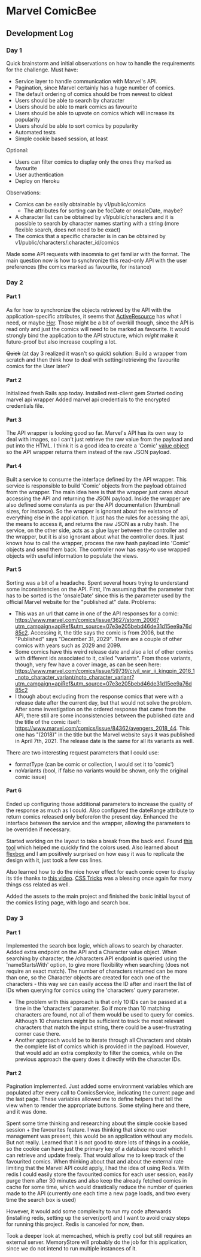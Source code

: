 # Marvel ComicBee

## Development Log
### Day 1
Quick brainstorm and initial observations on how to handle the requirements for the challenge.
Must have:
- Service layer to handle communication with Marvel's API.
- Pagination, since Marvel certainly has a huge number of comics.
- The default ordering of comics should be from newest to oldest
- Users should be able to search by character
- Users should be able to mark comics as favourite
- Users should be able to upvote on comics which will increase its popularity
- Users should be able to sort comics by popularity
- Automated tests
- Simple cookie based session, at least

Optional:
- Users can filter comics to display only the ones they marked as favourite
- User authentication
- Deploy on Heroku

Observations:
- Comics can be easily obtainable by v1/public/comics
    - The attributes for sorting can be focDate or onsaleDate, maybe?
- A character list can be obtained by v1/public/characters and it is possible to search by character names starting with a string (more flexible search, does not need to be exact) 
- The comics that a specific character is in can be obtained by v1/public/characters/:character_id/comics

Made some API requests with insomnia to get familiar with the format. The main question now is how to synchronize this read-only API with the user preferences (the comics marked as favourite, for instance)

### Day 2
#### Part 1
As for how to synchronize the objects retrieved by the API with the application-specific attributes, it seems that [ActiveResource](https://github.com/rails/activeresource) has what I need, or maybe [Her](https://github.com/remi/her).
Those might be a bit of overkill though, since the API is read only and just the comics will need to be marked as favourite. It would strongly bind the application to the API structure, which _might_ make it future-proof but also increase coupling a lot.

~~Quick~~ (at day 3 realized it wasn't so quick) solution: Build a wrapper from scratch and then think how to deal with setting/retrieving the favourite comics for the User later?

#### Part 2
Initialized fresh Rails app today.
Installed rest-client gem
Started coding marvel api wrapper
Added marvel api credentials to the encrypted credentials file.

#### Part 3
The API wrapper is looking good so far. Marvel's API has its own way to deal with images, so I can't just retrieve the raw value from the payload and put into the HTML. I think it is a good idea to create a 'Comic' [value object](https://martinfowler.com/bliki/ValueObject.html) so the API wrapper returns them instead of the raw JSON payload.

#### Part 4
Built a service to consume the interface defined by the API wrapper. This service is responsible to build 'Comic' objects from the payload obtained from the wrapper.
The main idea here is that the wrapper just cares about accessing the API and returning the JSON payload. Inside the wrapper are also defined some constants as per the API documentation (thumbnail sizes, for instance). So the wrapper is ignorant about the existance of everything else in the application. It just has the rules for acessing the api, the means to access it, and returns the raw JSON as a ruby hash.
The service, on the other side, acts as a glue layer between the controller and the wrapper, but it is also ignorant about what the controller does. It just knows how to call the wrapper, process the raw hash payload into 'Comic' objects and send them back. The controller now has easy-to use wrapped objects with useful information to populate the views.

#### Part 5
Sorting was a bit of a headache. Spent several hours trying to understand some inconsistencies on the API. First, I'm assuming that the parameter that has to be sorted is the 'onsaleDate' since this is the parameter used by the official Marvel website for the "published at" date. Problems:
- This was an url that came in one of the API responses for a comic: https://www.marvel.com/comics/issue/3627/storm_2006?utm_campaign=apiRef&utm_source=07e3e205bebd46de31d15ee9a76d85c2. Accessing it, the title says the comic is from 2006, but the "Published" says "December 31, 2029". There are a couple of other comics with years such as 2029 and 2099.
- Some comics have this weird release date and also a lot of other comics with different ids associated to it, called "variants". From those variants, though, very few have a cover image, as can be seen here: https://www.marvel.com/comics/issue/59739/civil_war_ii_kingpin_2016_1_noto_character_variant/noto_character_variant?utm_campaign=apiRef&utm_source=07e3e205bebd46de31d15ee9a76d85c2
- I though about excluding from the response comics that were with a release date after the current day, but that would not solve the problem. After some investigation on the ordered response that came from the API, there still are some inconsistencies between the published date and the title of the comic itself: https://www.marvel.com/comics/issue/84362/avengers_2018_44. This one has "(2018)" in the title but the Marvel website says it was published in April 7th, 2021. The release date is the same for all its variants as well.

There are two interesting request parameters that I could use:
- formatType (can be comic or collection, I would set it to 'comic')
- noVariants (bool, if false no variants would be shown, only the original comic issue)

#### Part 6
Ended up configuring those additional parameters to increase the quality of the response as much as I could. Also configured the dateRange attribute to return comics released only before/on the present day. Enhanced the interface between the service and the wrapper, allowing the parameters to be overriden if necessary.

Started working on the layout to take a break from the back end. Found [this tool](https://imagecolorpicker.com/en) which helped me quickly find the colors used. Also learned about [flexbox](https://css-tricks.com/snippets/css/a-guide-to-flexbox) and I am positively surprised on how easy it was to replicate the design with it, just took a few css lines.

Also learned how to do the nice hover effect for each comic cover to display its title thanks to [this video](https://www.youtube.com/watch?v=exb2ab72Xhs). [CSS Tricks](https://css-tricks.com) was a blessing once again for many things css related as well.

Added the assets to the main project and finished the basic initial layout of the comics listing page, with logo and search box.

### Day 3
#### Part 1
Implemented the search box logic, which allows to search by character. Added extra endpoint on the API and a Character value object.
When searching by character, the /characters API endpoint is queried using the 'nameStartsWith' option, to give more flexibility when searching (does not require an exact match). The number of characters returned can be more than one, so the Character objects are created for each one of the characters - this way we can easily access the ID after and insert the list of IDs when querying for comics using the 'characters' query parameter.
- The problem with this approach is that only 10 IDs can be passed at a time in the 'characters' parameter. So if more than 10 matching characters are found, not all of them would be used to query for comics. Although 10 characters _might_ be sufficient to track the most relevant characters that match the input string, there could be a user-frustrating corner case there.
- Another approach would be to iterate through all Characters and obtain the complete list of comics which is provided in the payload. However, that would add an extra complexity to filter the comics, while on the previous approach the query does it directly with the character IDs.

#### Part 2
Pagination implemented. Just added some environment variables which are populated after every call to ComicsService, indicating the current page and the last page. These variables allowed me to define helpers that tell the view when to render the appropriate buttons. Some styling here and there, and it was done.

Spent some time thinking and researching about the simple cookie based session + the favourites feature. I was thinking that since no user management was present, this would be an application without any models. But not really. Learned that it is not good to store lots of things in a cookie, so the cookie can have just the primary key of a database record which I can retrieve and update freely. That would allow me to keep track of the favourited comics.
When thinking about that and about the external rate limiting that the Marvel API could apply, I had the idea of using Redis. With redis I could easily store the favourited comics for each user session, easily purge them after 30 minutes and also keep the already fetched comics in cache for some time, which would drastically reduce the number of queries made to the API (currently one each time a new page loads, and two every time the search box is used)

However, it would add some complexity to run my code afterwards (installing redis, setting up the server/port) and I want to avoid crazy steps for running this project. Redis is canceled for now, then.

Took a deeper look at memcached, which is pretty cool but still requires an external server. MemoryStore will probably do the job for this application, since we do not intend to run multiple instances of it.
